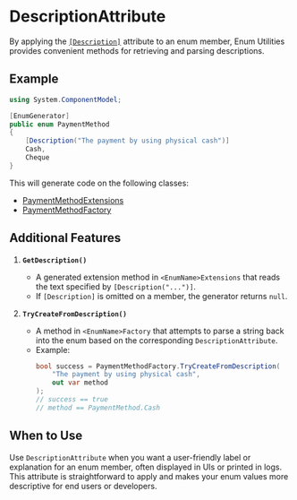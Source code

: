 # DescriptionAttribute

By applying the [`[Description]`](https://learn.microsoft.com/en-us/dotnet/api/system.componentmodel.descriptionattribute) attribute to an enum member, Enum Utilities provides convenient methods for retrieving and parsing descriptions.

## Example

```csharp
using System.ComponentModel;

[EnumGenerator]
public enum PaymentMethod
{
    [Description("The payment by using physical cash")]
    Cash,
    Cheque
}
```

This will generate code on the following classes:
- [PaymentMethodExtensions](https://github.com/skarllot/EnumUtilities/blob/main/tests/EnumUtilities.Generators.IntegrationTests/Generated/Raiqub.Generators.EnumUtilities/Raiqub.Generators.EnumUtilities.EnumUtilitiesGenerator/Models.PaymentMethodExtensions.g.cs)
- [PaymentMethodFactory](https://github.com/skarllot/EnumUtilities/blob/main/tests/EnumUtilities.Generators.IntegrationTests/Generated/Raiqub.Generators.EnumUtilities/Raiqub.Generators.EnumUtilities.EnumUtilitiesGenerator/Models.PaymentMethodFactory.g.cs)

## Additional Features

1. **`GetDescription()`**
   - A generated extension method in `<EnumName>Extensions` that reads the text specified by `[Description("...")]`.
   - If `[Description]` is omitted on a member, the generator returns `null`.

2. **`TryCreateFromDescription()`**
   - A method in `<EnumName>Factory` that attempts to parse a string back into the enum based on the corresponding `DescriptionAttribute`.
   - Example:
     ```csharp
     bool success = PaymentMethodFactory.TryCreateFromDescription(
         "The payment by using physical cash",
         out var method
     );
     // success == true
     // method == PaymentMethod.Cash
     ```

## When to Use

Use `DescriptionAttribute` when you want a user-friendly label or explanation for an enum member, often displayed in UIs or printed in logs. This attribute is straightforward to apply and makes your enum values more descriptive for end users or developers.

